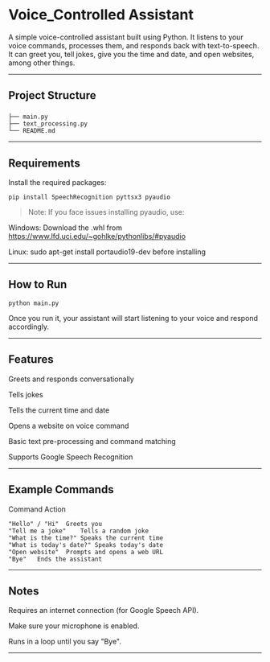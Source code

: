 # Voice_Controlled Assistant 

A simple voice-controlled assistant built using Python. It listens to your voice commands, processes them, and responds back with text-to-speech. It can greet you, tell jokes, give you the time and date, and open websites, among other things.


---

## Project Structure

###  
```
├── main.py            
├── text_processing.py  
└── README.md
```

---

## Requirements

Install the required packages:
```
pip install SpeechRecognition pyttsx3 pyaudio
```
> Note: If you face issues installing pyaudio, use:

Windows: Download the .whl from https://www.lfd.uci.edu/~gohlke/pythonlibs/#pyaudio

Linux: sudo apt-get install portaudio19-dev before installing





---

## How to Run
```
python main.py
```
Once you run it, your assistant will start listening to your voice and respond accordingly.


---

## Features

 Greets and responds conversationally

 Tells jokes

 Tells the current time and date

 Opens a website on voice command

 Basic text pre-processing and command matching

 Supports Google Speech Recognition



---

## Example Commands

Command	Action
```
"Hello" / "Hi"	Greets you
"Tell me a joke"	Tells a random joke
"What is the time?"	Speaks the current time
"What is today's date?"	Speaks today's date
"Open website"	Prompts and opens a web URL
"Bye"	Ends the assistant
```


---

## Notes

Requires an internet connection (for Google Speech API).

Make sure your microphone is enabled.

Runs in a loop until you say "Bye".



---



